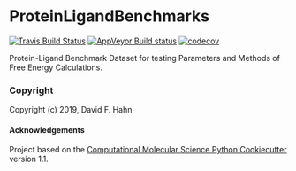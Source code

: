 ProteinLigandBenchmarks
==============================
[//]: # (Badges)
[![Travis Build Status](https://travis-ci.org/openforcefield/PLBenchmarks.svg?branch=master)](https://travis-ci.org/openforcefield/PLBenchmarks)
[![AppVeyor Build status](https://ci.appveyor.com/api/projects/status/REPLACE_WITH_APPVEYOR_LINK/branch/master?svg=true)](https://ci.appveyor.com/project/REPLACE_WITH_OWNER_ACCOUNT/ProteinLigandBenchmarks/branch/master)
[![codecov](https://codecov.io/gh/REPLACE_WITH_OWNER_ACCOUNT/ProteinLigandBenchmarks/branch/master/graph/badge.svg)](https://codecov.io/gh/REPLACE_WITH_OWNER_ACCOUNT/ProteinLigandBenchmarks/branch/master)

Protein-Ligand Benchmark Dataset for testing Parameters and Methods of Free Energy Calculations.

### Copyright

Copyright (c) 2019, David F. Hahn


#### Acknowledgements
 
Project based on the 
[Computational Molecular Science Python Cookiecutter](https://github.com/molssi/cookiecutter-cms) version 1.1.
